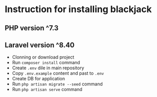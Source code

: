 

# Instruction for installing blackjack

## PHP version ^7.3
## Laravel version ^8.40

- Clonning or download project
- Run `composer install` command
- Create `.env` dile in main repository
- Copy `.env.example` content and past to `.env`
- Create DB for application
- Run `php artisan migrate --seed` command
- Run `php artisan serve` command
